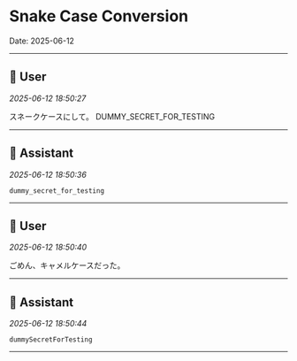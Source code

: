 # Snake Case Conversion

Date: 2025-06-12

---

## 👤 User
*2025-06-12 18:50:27*

スネークケースにして。 
DUMMY_SECRET_FOR_TESTING

---

## 🤖 Assistant
*2025-06-12 18:50:36*

`dummy_secret_for_testing`

---

## 👤 User
*2025-06-12 18:50:40*

ごめん、キャメルケースだった。

---

## 🤖 Assistant
*2025-06-12 18:50:44*

`dummySecretForTesting`

---
